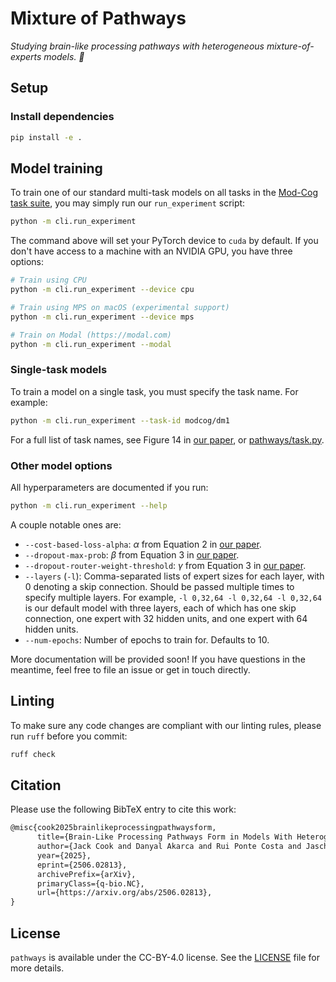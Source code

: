 # Mixture of Pathways

_Studying brain-like processing pathways with heterogeneous mixture-of-experts models. 🧠_

## Setup

### Install dependencies

```bash
pip install -e .
```

## Model training

To train one of our standard multi-task models on all tasks in the [Mod-Cog task suite](https://github.com/mikailkhona/Mod_Cog), you may simply run our `run_experiment` script:

```bash
python -m cli.run_experiment
```

The command above will set your PyTorch device to `cuda` by default.
If you don't have access to a machine with an NVIDIA GPU, you have three options:

```bash
# Train using CPU
python -m cli.run_experiment --device cpu

# Train using MPS on macOS (experimental support)
python -m cli.run_experiment --device mps

# Train on Modal (https://modal.com)
python -m cli.run_experiment --modal
```

### Single-task models

To train a model on a single task, you must specify the task name.
For example:

```bash
python -m cli.run_experiment --task-id modcog/dm1
```

For a full list of task names, see Figure 14 in [our paper](https://arxiv.org/pdf/2506.02813), or [pathways/task.py](pathways/task.py#L52).

### Other model options

All hyperparameters are documented if you run:

```bash
python -m cli.run_experiment --help
```

A couple notable ones are:

- `--cost-based-loss-alpha`: $\alpha$ from Equation 2 in [our paper](https://arxiv.org/pdf/2506.02813).
- `--dropout-max-prob`: $\beta$ from Equation 3 in [our paper](https://arxiv.org/pdf/2506.02813).
- `--dropout-router-weight-threshold`: $\gamma$ from Equation 3 in [our paper](https://arxiv.org/pdf/2506.02813).
- `--layers` (`-l`): Comma-separated lists of expert sizes for each layer, with 0 denoting a skip connection. Should be passed multiple times to specify multiple layers. For example, `-l 0,32,64 -l 0,32,64 -l 0,32,64` is our default model with three layers, each of which has one skip connection, one expert with 32 hidden units, and one expert with 64 hidden units.
- `--num-epochs`: Number of epochs to train for. Defaults to 10.

More documentation will be provided soon!
If you have questions in the meantime, feel free to file an issue or get in touch directly.

## Linting

To make sure any code changes are compliant with our linting rules, please run `ruff` before you commit:

```bash
ruff check
```

## Citation

Please use the following BibTeX entry to cite this work:

```tex
@misc{cook2025brainlikeprocessingpathwaysform,
      title={Brain-Like Processing Pathways Form in Models With Heterogeneous Experts},
      author={Jack Cook and Danyal Akarca and Rui Ponte Costa and Jascha Achterberg},
      year={2025},
      eprint={2506.02813},
      archivePrefix={arXiv},
      primaryClass={q-bio.NC},
      url={https://arxiv.org/abs/2506.02813},
}
```

## License

`pathways` is available under the CC-BY-4.0 license.
See the [LICENSE](/LICENSE.md) file for more details.
